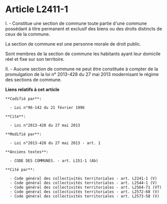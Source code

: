 # Article L2411-1

I. - Constitue une section de commune toute partie d'une commune possédant à titre permanent et exclusif des biens ou des
droits distincts de ceux de la commune.

La section de commune est une personne morale de droit public.

Sont membres de la section de commune les habitants ayant leur domicile réel et fixe sur son territoire. 

II. - Aucune section de commune ne peut être constituée à compter de la promulgation de la loi n° 2013-428 du 27 mai 2013
modernisant le régime des sections de commune.

**Liens relatifs à cet article**

	**Codifié par**:

	  - Loi n°96-142 du 21 février 1996

	**Cite**:

	  - Loi n°2013-428 du 27 mai 2013

	**Modifié par**:

	  - Loi n°2013-428 du 27 mai 2013 - art. 1

	**Anciens textes**:

	  - CODE DES COMMUNES. - art. L151-1 (Ab)

	**Cité par**:

	  - Code général des collectivités territoriales - art. L2241-1 (V)
	  - Code général des collectivités territoriales - art. L2544-1 (V)
	  - Code général des collectivités territoriales - art. L2564-71 (VT)
	  - Code général des collectivités territoriales - art. L2572-68 (V)
	  - Code général des collectivités territoriales - art. L2573-58 (V)
